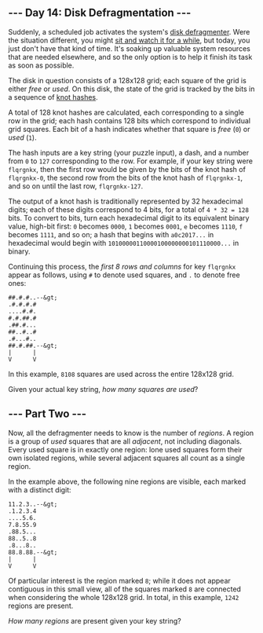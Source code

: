 ## --- Day 14: Disk Defragmentation ---

Suddenly, a scheduled job activates the system's [disk defragmenter](https://en.wikipedia.org/wiki/Defragmentation). Were the situation different, you might [sit and watch it for a while](https://www.youtube.com/watch?v=kPv1gQ5Rs8A&amp;t=37), but today, you just don't have that kind of time. It's soaking up valuable system resources that are needed elsewhere, and so the only option is to help it finish its task as soon as possible.

The disk in question consists of a 128x128 grid; each square of the grid is either _free_ or _used_. On this disk, the state of the grid is tracked by the bits in a sequence of [knot hashes](10).

A total of 128 knot hashes are calculated, each corresponding to a single row in the grid; each hash contains 128 bits which correspond to individual grid squares. Each bit of a hash indicates whether that square is _free_ (`` 0 ``) or _used_ (`` 1 ``).

The hash inputs are a key string (your puzzle input), a dash, and a number from `` 0 `` to `` 127 `` corresponding to the row. For example, if your key string were `` flqrgnkx ``, then the first row would be given by the bits of the knot hash of `` flqrgnkx-0 ``, the second row from the bits of the knot hash of `` flqrgnkx-1 ``, and so on until the last row, `` flqrgnkx-127 ``.

The output of a knot hash is traditionally represented by 32 hexadecimal digits; each of these digits correspond to 4 bits, for a total of `` 4 * 32 = 128 `` bits. To convert to bits, turn each hexadecimal digit to its equivalent binary value, high-bit first: `` 0 `` becomes `` 0000 ``, `` 1 `` becomes `` 0001 ``, `` e `` becomes `` 1110 ``, `` f `` becomes `` 1111 ``, and so on; a hash that begins with `` a0c2017... `` in hexadecimal would begin with `` 10100000110000100000000101110000... `` in binary.

Continuing this process, the _first 8 rows and columns_ for key `` flqrgnkx `` appear as follows, using `` # `` to denote used squares, and `` . `` to denote free ones:

    ##.#.#..--&gt;
    .#.#.#.#   
    ....#.#.   
    #.#.##.#   
    .##.#...   
    ##..#..#   
    .#...#..   
    ##.#.##.--&gt;
    |      |   
    V      V   

In this example, `` 8108 `` squares are used across the entire 128x128 grid.

Given your actual key string, _how many squares are used_?

## --- Part Two ---

Now, <span title="This is exactly how it works in real life.">all the defragmenter needs to know</span> is the number of _regions_. A region is a group of _used_ squares that are all _adjacent_, not including diagonals. Every used square is in exactly one region: lone used squares form their own isolated regions, while several adjacent squares all count as a single region.

In the example above, the following nine regions are visible, each marked with a distinct digit:

    11.2.3..--&gt;
    .1.2.3.4   
    ....5.6.   
    7.8.55.9   
    .88.5...   
    88..5..8   
    .8...8..   
    88.8.88.--&gt;
    |      |   
    V      V   

Of particular interest is the region marked `` 8 ``; while it does not appear contiguous in this small view, all of the squares marked `` 8 `` are connected when considering the whole 128x128 grid. In total, in this example, `` 1242 `` regions are present.

_How many regions_ are present given your key string?